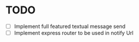 # TODO

- [ ] Implement full featured textual message send
- [ ] Implement express router to be used in notify Url